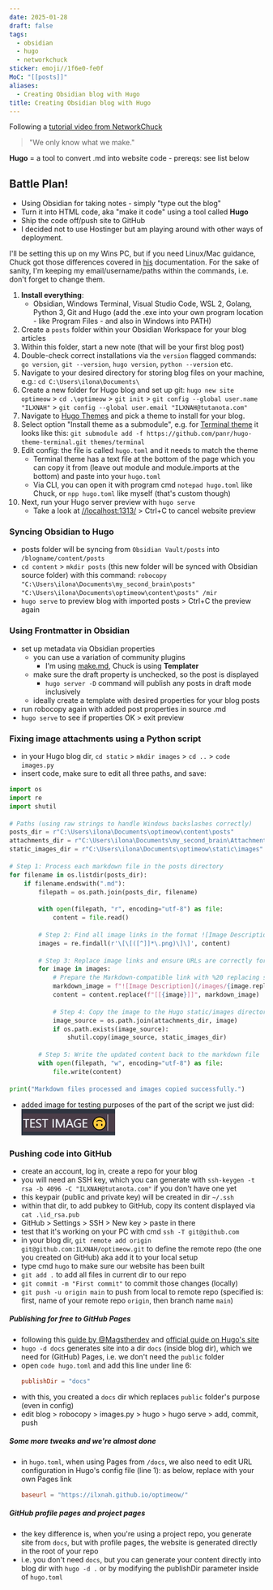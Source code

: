 ```yaml
---
date: 2025-01-28
draft: false
tags:
  - obsidian
  - hugo
  - networkchuck
sticker: emoji//1f6e0-fe0f
MoC: "[[posts]]"
aliases:
  - Creating Obsidian blog with Hugo
title: Creating Obsidian blog with Hugo
---
```

Following a [tutorial video from NetworkChuck](https://www.youtube.com/watch?v=dnE7c0ELEH8)

>"We only know what we make."

**Hugo** = a tool to convert .md into website code
	- prereqs: see list below
## Battle Plan!
- Using Obsidian for taking notes - simply "type out the blog"
- Turn it into HTML code, aka "make it code" using a tool called **Hugo**
- Ship the code off/push site to GitHub
- I decided not to use Hostinger but am playing around with other ways of deployment.

I'll be setting this up on my Wins PC, but if you need Linux/Mac guidance, Chuck got those differences covered in [his](https://blog.networkchuck.com/posts/my-insane-blog-pipeline/) documentation. For the sake of sanity, I'm keeping my email/username/paths within the commands, i.e. don't forget to change them. 
1. **Install everything**: 
	- Obsidian, Windows Terminal, Visual Studio Code, WSL 2, Golang, Python 3, Git and Hugo (add the .exe into your own program location - like Program Files - and also in Windows into PATH)
2.  Create a `posts` folder within your Obsidian Workspace for your blog articles
3. Within this folder, start a new note (that will be your first blog post)
4. Double-check correct installations via the `version` flagged commands:
  `go version`, `git --version`, `hugo version`, `python --version` etc.
5. Navigate to your desired directory for storing blog files on your machine, e.g.: `cd C:\Users\ilona\Documents\`
6. Create a new folder for Hugo blog and set up git: `hugo new site optimeow` > `cd .\optimeow` > `git init` > `git config --global user.name "ILXNAH"` > `git config --global user.email "ILXNAH@tutanota.com"`
7. Navigate to [Hugo Themes](https://themes.gohugo.io/) and pick a theme to install for your blog.
8. Select option "Install theme as a submodule", e.g. for [Terminal theme](https://themes.gohugo.io/themes/hugo-theme-terminal/) it looks like this:
  `git submodule add -f https://github.com/panr/hugo-theme-terminal.git themes/terminal`
9. Edit config: the file is called `hugo.toml` and it needs to match the theme
	- Terminal theme has a text file at the bottom of the page which you can copy it from (leave out module and module.imports at the bottom) and paste into your `hugo.toml`
	- Via CLI, you can open it with program cmd `notepad hugo.toml` like Chuck, or `npp hugo.toml` like myself (that's custom though)
10. Next, run your Hugo server preview with `hugo serve`
	- Take a look at [//localhost:1313/](//localhost:1313/) > Ctrl+C to cancel website preview
### Syncing Obsidian to Hugo
- posts folder will be syncing from `Obsidian Vault/posts` into `/blogname/content/posts`
- `cd content` > `mkdir posts` (this new folder will be synced with Obsidian source folder) with this command: `robocopy "C:\Users\ilona\Documents\my_second_brain\posts" "C:\Users\ilona\Documents\optimeow\content\posts" /mir`
- `hugo serve` to preview blog with imported posts > Ctrl+C the preview again
### Using Frontmatter in Obsidian
- set up metadata via Obsidian properties
	- you can use a variation of community plugins
		- I'm using [make.md](https://www.make.md/), Chuck is using **Templater**
	- make sure the draft property is unchecked, so the post is displayed
		- `hugo server -D` command will publish any posts in draft mode inclusively
	- ideally create a template with desired properties for your blog posts
- run robocopy again with added post properties in source .md
- `hugo serve` to see if properties OK > exit preview
### Fixing image attachments using a Python script
- in your Hugo blog dir, `cd static` > `mkdir images` > `cd ..` > `code images.py`
- insert code, make sure to edit all three paths, and save:
```python
import os
import re
import shutil

# Paths (using raw strings to handle Windows backslashes correctly)
posts_dir = r"C:\Users\ilona\Documents\optimeow\content\posts"
attachments_dir = r"C:\Users\ilona\Documents\my_second_brain\Attachments"
static_images_dir = r"C:\Users\ilona\Documents\optimeow\static\images"

# Step 1: Process each markdown file in the posts directory
for filename in os.listdir(posts_dir):
    if filename.endswith(".md"):
        filepath = os.path.join(posts_dir, filename)

        with open(filepath, "r", encoding="utf-8") as file:
            content = file.read()

        # Step 2: Find all image links in the format ![Image Description](/images/Pasted%20image%20...%20.png)
        images = re.findall(r'\[\[([^]]*\.png)\]\]', content)

        # Step 3: Replace image links and ensure URLs are correctly formatted
        for image in images:
            # Prepare the Markdown-compatible link with %20 replacing spaces
            markdown_image = f"![Image Description](/images/{image.replace(' ', '%20')})"
            content = content.replace(f"[[{image}]]", markdown_image)

            # Step 4: Copy the image to the Hugo static/images directory if it exists
            image_source = os.path.join(attachments_dir, image)
            if os.path.exists(image_source):
                shutil.copy(image_source, static_images_dir)

        # Step 5: Write the updated content back to the markdown file
        with open(filepath, "w", encoding="utf-8") as file:
            file.write(content)

print("Markdown files processed and images copied successfully.")
```

- added image for testing purposes of the part of the script we just did:
	![Image Description](/images/Pasted%20image%2020250131130510.png)
### Pushing code into GitHub
- create an account, log in, create a repo for your blog 
- you will need an SSH key, which you can generate with `ssh-keygen -t rsa -b 4096 -C "ILXNAH@tutanota.com"` if you don't have one yet
- this keypair (public and private key) will be created in dir `~/.ssh`
- within that dir, to add pubkey to GitHub, copy its content displayed via `cat .\id_rsa.pub`
- GitHub > Settings > SSH > New key > paste in there
- test that it's working on your PC with cmd `ssh -T git@github.com`
- in your blog dir, `git remote add origin git@github.com:ILXNAH/optimeow.git` to define the remote repo (the one you created on GitHub) aka add it to your local setup
- type cmd `hugo` to make sure our website has been built
- `git add .` to add all files in current dir to our repo
- `git commit -m "First commit"` to commit those changes (locally)
- `git push -u origin main` to push from local to remote repo
	(specified is: first, name of your remote repo `origin`, then branch name `main`)
##### Publishing for free to GitHub Pages 
- following this [guide by @Magstherdev](https://medium.com/@magstherdev/github-pages-hugo-86ae6bcbadd) and [official guide on Hugo's site](https://gohugo.io/hosting-and-deployment/hosting-on-github/)
- `hugo -d docs` generates site into a dir `docs` (inside blog dir), which we need for (GitHub) Pages, i.e. we don't need the `public` folder
- open `code hugo.toml` and add this line under line 6:
  ```hugo.toml
  publishDir = "docs"
  ```
- with this, you created a `docs` dir which replaces `public` folder's purpose (even in config)
- edit blog > robocopy > images.py > hugo > hugo serve > add, commit, push
##### Some more tweaks and we're almost done
- in `hugo.toml`, when using Pages from `/docs`, we also need to edit URL configuration in Hugo's config file (line 1): as below, replace with your own Pages link
	```hugo.toml
	baseurl = "https://ilxnah.github.io/optimeow/"
	```
##### GitHub profile pages and project pages
- the key difference is, when you're using a project repo, you generate site from `docs`, but with profile pages, the website is generated directly in the root of your repo
- i.e. you don't need `docs`, but you can generate your content directly into blog dir with `hugo -d .` or by modifying the publishDir parameter inside of `hugo.toml`